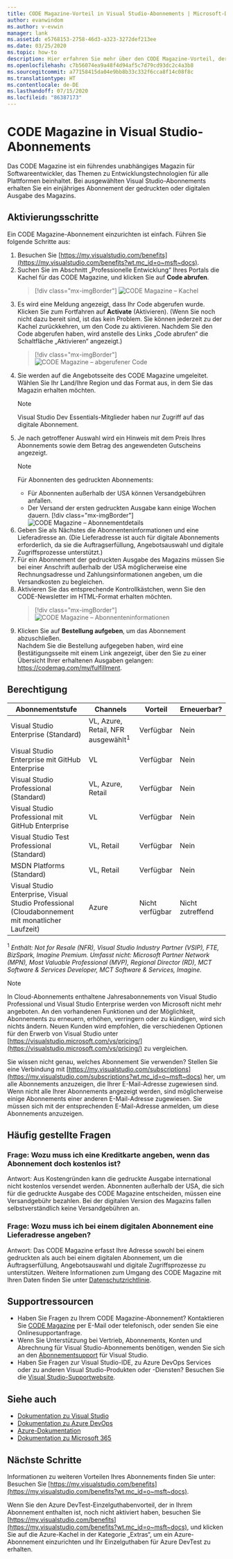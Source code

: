 ```yaml
---
title: CODE Magazine-Vorteil in Visual Studio-Abonnements | Microsoft-Dokumentation
author: evanwindom
ms.author: v-evwin
manager: lank
ms.assetid: e5768153-2758-46d3-a323-3272def213ee
ms.date: 03/25/2020
ms.topic: how-to
description: Hier erfahren Sie mehr über den CODE Magazine-Vorteil, der in Ihrem Visual Studio-Abonnement enthalten ist.
ms.openlocfilehash: c7b56074ea9a48f4d94af5c7d79cd93dc2c4a3b8
ms.sourcegitcommit: a77158415da04e9bb8b33c332f6cca8f14c08f8c
ms.translationtype: HT
ms.contentlocale: de-DE
ms.lasthandoff: 07/15/2020
ms.locfileid: "86387173"
---
```

# <a name="code-magazine-included-in-visual-studio-subscriptions"></a>CODE Magazine in Visual Studio-Abonnements

Das CODE Magazine ist ein führendes unabhängiges Magazin für Softwareentwickler, das Themen zu Entwicklungstechnologien für alle Plattformen beinhaltet.  Bei ausgewählten Visual Studio-Abonnements erhalten Sie ein einjähriges Abonnement der gedruckten oder digitalen Ausgabe des Magazins.

## <a name="activation-steps"></a>Aktivierungsschritte
Ein CODE Magazine-Abonnement einzurichten ist einfach.  Führen Sie folgende Schritte aus:

1. Besuchen Sie [https://my.visualstudio.com/benefits](https://my.visualstudio.com/benefits?wt.mc_id=o~msft~docs).
2. Suchen Sie im Abschnitt „Professionelle Entwicklung“ Ihres Portals die Kachel für das CODE Magazine, und klicken Sie auf **Code abrufen**.
   > [!div class="mx-imgBorder"]
   > ![CODE Magazine – Kachel](_img/vs-code-magazine/vs-code-magazine-tile.png "CODE Magazine – Kachel")
3. Es wird eine Meldung angezeigt, dass Ihr Code abgerufen wurde.  Klicken Sie zum Fortfahren auf **Activate** (Aktivieren).  (Wenn Sie noch nicht dazu bereit sind, ist das kein Problem.  Sie können jederzeit zu der Kachel zurückkehren, um den Code zu aktivieren.  Nachdem Sie den Code abgerufen haben, wird anstelle des Links „Code abrufen“ die Schaltfläche „Aktivieren“ angezeigt.)
   > [!div class="mx-imgBorder"]
   > ![CODE Magazine – abgerufener Code](_img/vs-code-magazine/vs-code-magazine-success.png "Code erfolgreich abgerufen")
4. Sie werden auf die Angebotsseite des CODE Magazine umgeleitet. Wählen Sie Ihr Land/Ihre Region und das Format aus, in dem Sie das Magazin erhalten möchten. 
   > [!NOTE]
   > Visual Studio Dev Essentials-Mitglieder haben nur Zugriff auf das digitale Abonnement. 
5. Je nach getroffener Auswahl wird ein Hinweis mit dem Preis Ihres Abonnements sowie dem Betrag des angewendeten Gutscheins angezeigt.
   > [!NOTE]
   > Für Abonnenten des gedruckten Abonnements:
   > - Für Abonnenten außerhalb der USA können Versandgebühren anfallen. 
   > - Der Versand der ersten gedruckten Ausgabe kann einige Wochen dauern.
      > [!div class="mx-imgBorder"]
      > ![CODE Magazine – Abonnementdetails](_img/vs-code-magazine/vs-code-magazine-details.png "Abonnementdetails und Preise")
6. Geben Sie als Nächstes die Abonnenteninformationen und eine Lieferadresse an.  (Die Lieferadresse ist auch für digitale Abonnements erforderlich, da sie die Auftragserfüllung, Angebotsauswahl und digitale Zugriffsprozesse unterstützt.)
7. Für ein Abonnement der gedruckten Ausgabe des Magazins müssen Sie bei einer Anschrift außerhalb der USA möglicherweise eine Rechnungsadresse und Zahlungsinformationen angeben, um die Versandkosten zu begleichen. 
8. Aktivieren Sie das entsprechende Kontrollkästchen, wenn Sie den CODE-Newsletter im HTML-Format erhalten möchten.
   > [!div class="mx-imgBorder"]
   > ![CODE Magazine – Abonnenteninformationen](_img/vs-code-magazine/vs-code-magazine-subscriber-info.png "Abonnenteninformationen und Lieferadresse")
9. Klicken Sie auf **Bestellung aufgeben**, um das Abonnement abzuschließen.  
Nachdem Sie die Bestellung aufgegeben haben, wird eine Bestätigungsseite mit einem Link angezeigt, über den Sie zu einer Übersicht Ihrer erhaltenen Ausgaben gelangen: https://codemag.com/my/fulfillment. 

## <a name="eligibility"></a>Berechtigung
| Abonnementstufe                                                 |     Channels                                            | Vorteil                                                          | Erneuerbar?    |
|--------------------------------------------------------------------|---------------------------------------------------------|------------------------------------------------------------------|---------------|
| Visual Studio Enterprise (Standard)   | VL, Azure, Retail, NFR ausgewählt<sup>1</sup> | Verfügbar       |  Nein          |
| Visual Studio Enterprise mit GitHub Enterprise   | VL| Verfügbar       |  Nein          |
| Visual Studio Professional (Standard) | VL, Azure, Retail                                       | Verfügbar                                                            |  Nein          |
| Visual Studio Professional mit GitHub Enterprise | VL                                      | Verfügbar                                                            |  Nein          |
| Visual Studio Test Professional (Standard)                         | VL, Retail                                              | Verfügbar                                             |  Nein          |
| MSDN Platforms (Standard)                                          | VL, Retail                                              | Verfügbar                                              |  Nein          |
| Visual Studio Enterprise, Visual Studio Professional (Cloudabonnement mit monatlicher Laufzeit) | Azure | Nicht verfügbar | Nicht zutreffend |

<sup>1</sup> *Enthält:  Not for Resale (NFR), Visual Studio Industry Partner (VSIP), FTE, BizSpark, Imagine Premium.  Umfasst nicht: Microsoft Partner Network (MPN), Most Valuable Professional (MVP), Regional Director (RD), MCT Software & Services Developer, MCT Software & Services, Imagine.*

> [!NOTE]
> In Cloud-Abonnements enthaltene Jahresabonnements von Visual Studio Professional und Visual Studio Enterprise werden von Microsoft nicht mehr angeboten. An den vorhandenen Funktionen und der Möglichkeit, Abonnements zu erneuern, erhöhen, verringern oder zu kündigen, wird sich nichts ändern. Neuen Kunden wird empfohlen, die verschiedenen Optionen für den Erwerb von Visual Studio unter [https://visualstudio.microsoft.com/vs/pricing/](https://visualstudio.microsoft.com/vs/pricing/) zu vergleichen.

Sie wissen nicht genau, welches Abonnement Sie verwenden?  Stellen Sie eine Verbindung mit [https://my.visualstudio.com/subscriptions](https://my.visualstudio.com/subscriptions?wt.mc_id=o~msft~docs) her, um alle Abonnements anzuzeigen, die Ihrer E-Mail-Adresse zugewiesen sind. Wenn nicht alle Ihrer Abonnements angezeigt werden, sind möglicherweise einige Abonnements einer anderen E-Mail-Adresse zugewiesen.  Sie müssen sich mit der entsprechenden E-Mail-Adresse anmelden, um diese Abonnements anzuzeigen.

## <a name="frequently-asked-questions"></a>Häufig gestellte Fragen
### <a name="q-if-the-subscription-is-free-why-am-i-being-asked-for-a-credit-card"></a>Frage: Wozu muss ich eine Kreditkarte angeben, wenn das Abonnement doch kostenlos ist?  
Antwort: Aus Kostengründen kann die gedruckte Ausgabe international nicht kostenlos versendet werden.  Abonnenten außerhalb der USA, die sich für die gedruckte Ausgabe des CODE Magazine entscheiden, müssen eine Versandgebühr bezahlen. Bei der digitalen Version des Magazins fallen selbstverständlich keine Versandgebühren an. 

### <a name="q-why-do-i-need-to-provide-a-delivery-address-for-a-digital-subscription"></a>Frage: Wozu muss ich bei einem digitalen Abonnement eine Lieferadresse angeben?
Antwort:  Das CODE Magazine erfasst Ihre Adresse sowohl bei einem gedruckten als auch bei einem digitalen Abonnement, um die Auftragserfüllung, Angebotsauswahl und digitale Zugriffsprozesse zu unterstützen.  Weitere Informationen zum Umgang des CODE Magazine mit Ihren Daten finden Sie unter [Datenschutzrichtlinie](https://www.codemag.com/Home/Privacy).

## <a name="support-resources"></a>Supportressourcen
- Haben Sie Fragen zu Ihrem CODE Magazine-Abonnement?  Kontaktieren Sie [CODE Magazine](https://www.codemag.com/contact) per E-Mail oder telefonisch, oder senden Sie eine Onlinesupportanfrage.
- Wenn Sie Unterstützung bei Vertrieb, Abonnements, Konten und Abrechnung für Visual Studio-Abonnements benötigen, wenden Sie sich an den [Abonnementsupport](https://visualstudio.microsoft.com/subscriptions/support/) für Visual Studio.
- Haben Sie Fragen zur Visual Studio-IDE, zu Azure DevOps Services oder zu anderen Visual Studio-Produkten oder -Diensten?  Besuchen Sie die [Visual Studio-Supportwebsite](https://visualstudio.microsoft.com/support/).

## <a name="see-also"></a>Siehe auch
- [Dokumentation zu Visual Studio](https://docs.microsoft.com/visualstudio/)
- [Dokumentation zu Azure DevOps](https://docs.microsoft.com/azure/devops/)
- [Azure-Dokumentation](https://docs.microsoft.com/azure/)
- [Dokumentation zu Microsoft 365](https://docs.microsoft.com/microsoft-365/)

## <a name="next-steps"></a>Nächste Schritte
Informationen zu weiteren Vorteilen Ihres Abonnements finden Sie unter: Besuchen Sie [https://my.visualstudio.com/benefits](https://my.visualstudio.com/benefits?wt.mc_id=o~msft~docs).

Wenn Sie den Azure DevTest-Einzelguthabenvorteil, der in Ihrem Abonnement enthalten ist, noch nicht aktiviert haben, besuchen Sie [https://my.visualstudio.com/benefits](https://my.visualstudio.com/benefits?wt.mc_id=o~msft~docs), und klicken Sie auf die Azure-Kachel in der Kategorie „Extras“, um ein Azure-Abonnement einzurichten und Ihr Einzelguthaben für Azure DevTest zu erhalten.
